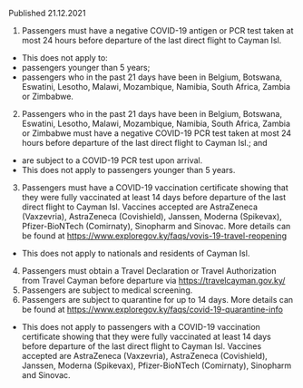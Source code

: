 Published 21.12.2021
1. Passengers must have a negative COVID-19 antigen or PCR test taken at most 24 hours before departure of the last direct flight to Cayman Isl.
- This does not apply to:
- passengers younger than 5 years;
- passengers who in the past 21 days have been in Belgium, Botswana, Eswatini, Lesotho, Malawi, Mozambique, Namibia, South Africa, Zambia or Zimbabwe.
2. Passengers who in the past 21 days have been in Belgium, Botswana, Eswatini, Lesotho, Malawi, Mozambique, Namibia, South Africa, Zambia or Zimbabwe must have a negative COVID-19 PCR test taken at most 24 hours before departure of the last direct flight to Cayman Isl.; and
- are subject to a COVID-19 PCR test upon arrival.
- This does not apply to passengers younger than 5 years.
3. Passengers must have a COVID-19 vaccination certificate showing that they were fully vaccinated at least 14 days before departure of the last direct flight to Cayman Isl. Vaccines accepted are AstraZeneca (Vaxzevria), AstraZeneca (Covishield), Janssen, Moderna (Spikevax), Pfizer-BioNTech (Comirnaty), Sinopharm and Sinovac.
More details can be found at <a href="https://www.exploregov.ky/faqs/vovis-19-travel-reopening">https://www.exploregov.ky/faqs/vovis-19-travel-reopening</a>
- This does not apply to nationals and residents of Cayman Isl.
4. Passengers must obtain a Travel Declaration or Travel Authorization from Travel Cayman before departure via <a href="https://travelcayman.gov.ky/">https://travelcayman.gov.ky/</a>
5. Passengers are subject to medical screening.
6. Passengers are subject to quarantine for up to 14 days. More details can be found at <a href="https://www.exploregov.ky/faqs/covid-19-quarantine-info">https://www.exploregov.ky/faqs/covid-19-quarantine-info</a>
- This does not apply to passengers with a COVID-19 vaccination certificate showing that they were fully vaccinated at least 14 days before departure of the last direct flight to Cayman Isl. Vaccines accepted are AstraZeneca (Vaxzevria), AstraZeneca (Covishield), Janssen, Moderna (Spikevax), Pfizer-BioNTech (Comirnaty), Sinopharm and Sinovac.